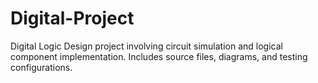 # Digital-Project
Digital Logic Design project involving circuit simulation and logical component implementation. Includes source files, diagrams, and testing configurations. 

